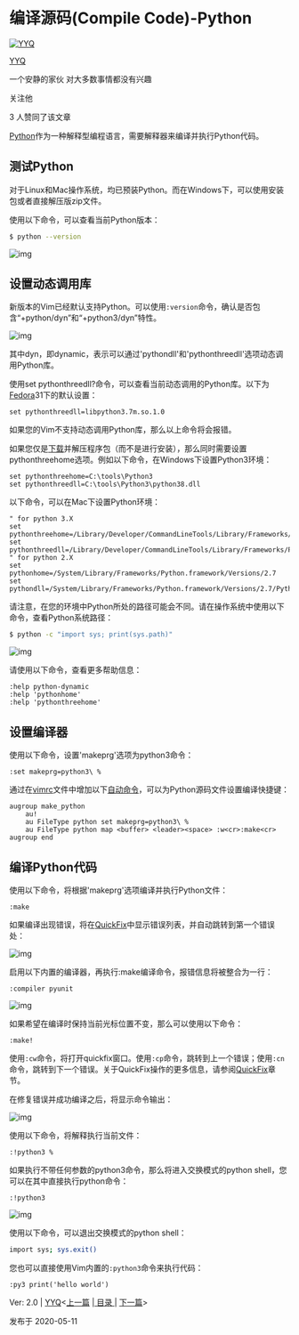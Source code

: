 # 编译源码(Compile Code)-Python

[![YYQ](https://pic3.zhimg.com/v2-c4432de041354a82800b86e53483c9c7_xs.jpg?source=172ae18b)](https://www.zhihu.com/people/anthony.yuan)

[YYQ](https://www.zhihu.com/people/anthony.yuan)

一个安静的家伙 对大多数事情都没有兴趣

关注他

3 人赞同了该文章

[Python](https://link.zhihu.com/?target=https%3A//www.python.org/)作为一种解释型编程语言，需要解释器来编译并执行Python代码。

## 测试Python

对于Linux和Mac操作系统，均已预装Python。而在Windows下，可以使用安装包或者直接解压版zip文件。

使用以下命令，可以查看当前Python版本：

```bash
$ python --version
```

![img](https://pic2.zhimg.com/80/v2-fd497535eddc49ce7d33e8ddfa038a81_720w.jpg)

## 设置动态调用库

新版本的Vim已经默认支持Python。可以使用`:version`命令，确认是否包含“+python/dyn”和“+python3/dyn”特性。

![img](https://pic4.zhimg.com/80/v2-baec235e196a612f02b564d7a39a836b_720w.jpg)

其中dyn，即dynamic，表示可以通过'pythondll'和'pythonthreedll'选项动态调用Python库。

使用set pythonthreedll?命令，可以查看当前动态调用的Python库。以下为[Fedora](https://link.zhihu.com/?target=https%3A//getfedora.org/)31下的默认设置：

```vim
set pythonthreedll=libpython3.7m.so.1.0
```

如果您的Vim不支持动态调用Python库，那么以上命令将会报错。

如果您仅是[下载](https://link.zhihu.com/?target=https%3A//www.python.org/downloads/windows/)并解压程序包（而不是进行安装），那么同时需要设置pythonthreehome选项。例如以下命令，在Windows下设置Python3环境：

```vim
set pythonthreehome=C:\tools\Python3
set pythonthreedll=C:\tools\Python3\python38.dll
```

以下命令，可以在Mac下设置Python环境：

```vim
" for python 3.X
set pythonthreehome=/Library/Developer/CommandLineTools/Library/Frameworks/Python3.framework/Versions/3.7
set pythonthreedll=/Library/Developer/CommandLineTools/Library/Frameworks/Python3.framework/Versions/3.7/lib/libpython3.7m.dylib
" for python 2.X
set pythonhome=/System/Library/Frameworks/Python.framework/Versions/2.7
set pythondll=/System/Library/Frameworks/Python.framework/Versions/2.7/Python
```

请注意，在您的环境中Python所处的路径可能会不同。请在操作系统中使用以下命令，查看Python系统路径：

```bash
$ python -c "import sys; print(sys.path)" 
```

![img](https://pic3.zhimg.com/80/v2-9d759ee12e0280b74676a55c8cded46a_720w.png)

请使用以下命令，查看更多帮助信息：

```vim
:help python-dynamic
:help 'pythonhome'
:help 'pythonthreehome'
```

## 设置编译器

使用以下命令，设置'makeprg'选项为python3命令：

```vim
:set makeprg=python3\ %
```

通过在[vimrc](https://link.zhihu.com/?target=http%3A//yyq123.github.io/learn-vim/learn-vi-59-vimrc.html)文件中增加以下[自动命令](https://link.zhihu.com/?target=http%3A//yyq123.github.io/learn-vim/learn-vi-49-01-autocmd.html)，可以为Python源码文件设置编译快捷键：

```vim
augroup make_python
	au!
	au FileType python set makeprg=python3\ %
	au FileType python map <buffer> <leader><space> :w<cr>:make<cr>
augroup end
```

## 编译Python代码

使用以下命令，将根据'makeprg'选项编译并执行Python文件：

```vim
:make
```

如果编译出现错误，将在[QuickFix](https://link.zhihu.com/?target=https%3A//yyq123.github.io/learn-vim/learn-vi-70-01-QuickFix.html)中显示错误列表，并自动跳转到第一个错误处：

![img](https://pic2.zhimg.com/80/v2-756216bca40412040d2053c489824bc9_720w.jpg)

启用以下内置的编译器，再执行:make编译命令，报错信息将被整合为一行：

```vim
:compiler pyunit
```

![img](https://pic3.zhimg.com/80/v2-0d4fb6cedf487722e2f95f6c8c7d17ea_720w.jpg)

如果希望在编译时保持当前光标位置不变，那么可以使用以下命令：

```vim
:make!
```

使用`:cw`命令，将打开quickfix窗口。使用`:cp`命令，跳转到上一个错误；使用`:cn`命令，跳转到下一个错误。关于QuickFix操作的更多信息，请参阅[QuickFix](https://link.zhihu.com/?target=https%3A//yyq123.github.io/learn-vim/learn-vi-70-01-QuickFix.html)章节。

在修复错误并成功编译之后，将显示命令输出：

![img](https://pic2.zhimg.com/80/v2-13f2af577c9b336e0ffec6997854d02d_720w.png)

使用以下命令，将解释执行当前文件：

```vim
:!python3 %
```

如果执行不带任何参数的python3命令，那么将进入交换模式的python shell，您可以在其中直接执行python命令：

```vim
:!python3
```

![img](https://pic4.zhimg.com/80/v2-63ebbc8013d3ef014f797ebb27c81d1b_720w.jpg)

使用以下命令，可以退出交换模式的python shell：

```bash
import sys; sys.exit()
```

您也可以直接使用Vim内置的`:python3`命令来执行代码：

```vim
:py3 print('hello world')
```

Ver: 2.0 | [YYQ](mailto:yyq123@gmail.com)<[上一篇](https://link.zhihu.com/?target=http%3A//yyq123.github.io/learn-vim/learn-vi-70-01-QuickFix.html) |[ 目录 ](https://link.zhihu.com/?target=http%3A//yyq123.github.com/learn-vim/learn-vi-00-00-TOC.html)| [下一篇](https://link.zhihu.com/?target=http%3A//yyq123.github.io/learn-vim/learn-vim-QuickFix-opt.html)>

发布于 2020-05-11